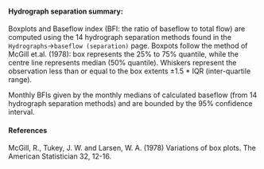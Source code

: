 #### Hydrograph separation summary:

Boxplots and Baseflow index (BFI: the ratio of baseflow to total flow) are computed using the 14 hydrograph separation methods found in the `Hydrographs`->`baseflow (separation)` page. Boxpots follow the method of McGill et.al. (1978): box represents the 25% to 75% quantile, while the centre line represents median (50% quantile). Whiskers represent the observation less than or equal to the box extents ±1.5 * IQR (inter-quartile range).

Monthly BFIs given by the monthly medians of calculated baseflow (from 14 hydrograph separation methods) and are bounded by the 95% confidence interval. 

#### References

McGill, R., Tukey, J. W. and Larsen, W. A. (1978) Variations of box plots. The American Statistician 32, 12-16.

